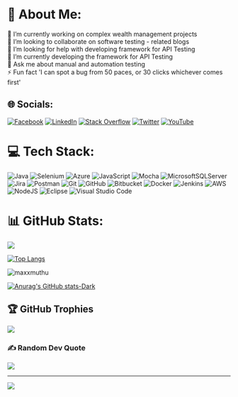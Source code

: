 # 💫 About Me:
🔭 I’m currently working on complex wealth management projects<br>👯 I’m looking to collaborate on software testing - related blogs<br>🤝 I’m looking for help with developing framework for API Testing<br>🌱 I’m currently developing the framework for API Testing<br>💬 Ask me about manual and automation testing<br>⚡ Fun fact 'I can spot a bug from 50 paces, or 30 clicks whichever comes first'


## 🌐 Socials:
[![Facebook](https://img.shields.io/badge/Facebook-%231877F2.svg?logo=Facebook&logoColor=white)](https://facebook.com/maxx.muthu) [![LinkedIn](https://img.shields.io/badge/LinkedIn-%230077B5.svg?logo=linkedin&logoColor=white)](https://linkedin.com/in/maxxmuthu) [![Stack Overflow](https://img.shields.io/badge/-Stackoverflow-FE7A16?logo=stack-overflow&logoColor=white)](https://stackoverflow.com/users/maxx-muthu) [![Twitter](https://img.shields.io/badge/Twitter-%231DA1F2.svg?logo=Twitter&logoColor=white)](https://twitter.com/maxxmuthu) [![YouTube](https://img.shields.io/badge/YouTube-%23FF0000.svg?logo=YouTube&logoColor=white)](https://youtube.com/@maxxmuthu6560) 

# 💻 Tech Stack:
![Java](https://img.shields.io/badge/java-%23ED8B00.svg?style=for-the-badge&logo=java&logoColor=white) ![Selenium](https://img.shields.io/badge/-selenium-%43B02A?style=for-the-badge&logo=selenium&logoColor=white) ![Azure](https://img.shields.io/badge/azure-%230072C6.svg?style=for-the-badge&logo=azure-devops&logoColor=white) ![JavaScript](https://img.shields.io/badge/javascript-%23323330.svg?style=for-the-badge&logo=javascript&logoColor=%23F7DF1E) ![Mocha](https://img.shields.io/badge/-mocha-%238D6748?style=for-the-badge&logo=mocha&logoColor=white) ![MicrosoftSQLServer](https://img.shields.io/badge/Microsoft%20SQL%20Sever-CC2927?style=for-the-badge&logo=microsoft%20sql%20server&logoColor=white) ![Jira](https://img.shields.io/badge/jira-%230A0FFF.svg?style=for-the-badge&logo=jira&logoColor=white) ![Postman](https://img.shields.io/badge/Postman-FF6C37?style=for-the-badge&logo=postman&logoColor=white) ![Git](https://img.shields.io/badge/git-%23F05033.svg?style=for-the-badge&logo=git&logoColor=white) ![GitHub](https://img.shields.io/badge/github-%23121011.svg?style=for-the-badge&logo=github&logoColor=white) ![Bitbucket](https://img.shields.io/badge/bitbucket-%230047B3.svg?style=for-the-badge&logo=bitbucket&logoColor=white) ![Docker](https://img.shields.io/badge/docker-%230db7ed.svg?style=for-the-badge&logo=docker&logoColor=white) ![Jenkins](https://img.shields.io/badge/jenkins-%232C5263.svg?style=for-the-badge&logo=jenkins&logoColor=white) ![AWS](https://img.shields.io/badge/AWS-%23FF9900.svg?style=for-the-badge&logo=amazon-aws&logoColor=white) ![NodeJS](https://img.shields.io/badge/node.js-6DA55F?style=for-the-badge&logo=node.js&logoColor=white) ![Eclipse](https://img.shields.io/badge/Eclipse-FE7A16.svg?style=for-the-badge&logo=Eclipse&logoColor=white) ![Visual Studio Code](https://img.shields.io/badge/Visual%20Studio%20Code-0078d7.svg?style=for-the-badge&logo=visual-studio-code&logoColor=white)


# 📊 GitHub Stats:
![](https://github-readme-stats-sigma-five.vercel.app/api?username=maxxmuthu&theme=merko&hide_border=false&include_all_commits=true&count_private=true)<br/>

[![Top Langs](https://github-readme-stats.vercel.app/api/top-langs/?username=maxxmuthu&layout=pie&theme=merko)](https://github.com/maxxmuthu/github-readme-stats)

<p><img align="center" src="https://github-readme-streak-stats.herokuapp.com/?user=maxxmuthu&theme=merko" alt="maxxmuthu" /></p>

[![Anurag's GitHub stats-Dark](https://github-readme-stats.vercel.app/api?username=maxxmuthu&show_icons=true&theme=dark#gh-dark-mode-only)](https://github.com/anuraghazra/github-readme-stats#gh-dark-mode-only)


## 🏆 GitHub Trophies
![](https://github-profile-trophy.vercel.app/?username=maxxmuthu&theme=onedark&no-frame=false&no-bg=true&margin-w=4)

### ✍️ Random Dev Quote
![](https://quotes-github-readme.vercel.app/api?type=horizontal&theme=radical)

---
[![](https://visitcount.itsvg.in/api?id=maxxmuthu&icon=9&color=0)](https://visitcount.itsvg.in)

<!-- Proudly created with GPRM ( https://gprm.itsvg.in ) -->
